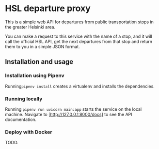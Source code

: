 
# HSL departure proxy

This is a simple web API for departures from public 
transportation stops in the greater Helsinki area.

You can make a request to this service with the name of a stop,
and it will call the official HSL API, get the next departures
from that stop and return them to you in a simple JSON format.

## Installation and usage

### Installation using Pipenv

Running`pipenv install` creates a virtualenv and installs
the dependencies.

### Running locally

Running `pipenv run uvicorn main:app` starts the service on the
local machine. Navigate to [http://127.0.0.1:8000/docs]
to see the API documentation.

### Deploy with Docker

TODO.
